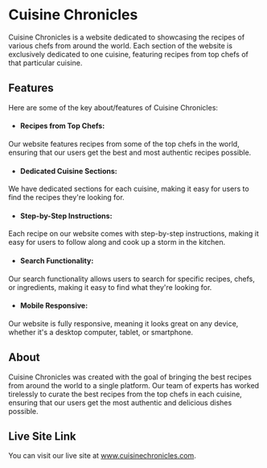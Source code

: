 # Cuisine Chronicles #
Cuisine Chronicles is a website dedicated to showcasing the recipes of various chefs from around the world. Each section of the website is exclusively dedicated to one cuisine, featuring recipes from top chefs of that particular cuisine.

## Features ##
Here are some of the key about/features of Cuisine Chronicles:
* #### Recipes from Top Chefs: ####
Our website features recipes from some of the top chefs in the world, ensuring that our users get the best and most authentic recipes possible.
* #### Dedicated Cuisine Sections: ####
We have dedicated sections for each cuisine, making it easy for users to find the recipes they're looking for.
* #### Step-by-Step Instructions: ####
Each recipe on our website comes with step-by-step instructions, making it easy for users to follow along and cook up a storm in the kitchen.
* #### Search Functionality: ####
Our search functionality allows users to search for specific recipes, chefs, or ingredients, making it easy to find what they're looking for.
* #### Mobile Responsive:  ####
Our website is fully responsive, meaning it looks great on any device, whether it's a desktop computer, tablet, or smartphone.

## About ##
Cuisine Chronicles was created with the goal of bringing the best recipes from around the world to a single platform. Our team of experts has worked tirelessly to curate the best recipes from the top chefs in each cuisine, ensuring that our users get the most authentic and delicious dishes possible.

## Live Site Link ##
You can visit our live site at www.cuisinechronicles.com.
